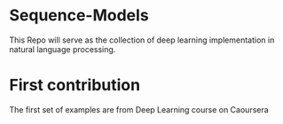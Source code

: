 # Sequence-Models
This Repo will serve as the collection of deep learning implementation in natural language processing.
# First contribution
The first set of examples are from Deep Learning course on Caoursera
